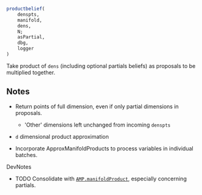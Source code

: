 ```julia
productbelief(
    denspts,
    manifold,
    dens,
    N;
    asPartial,
    dbg,
    logger
)

```

Take product of `dens` (including optional partials beliefs) as proposals to be multiplied together.

## Notes

  * Return points of full dimension, even if only partial dimensions in proposals.

      * 'Other' dimensions left unchanged from incoming `denspts`
  * `d` dimensional product approximation
  * Incorporate ApproxManifoldProducts to process variables in individual batches.

DevNotes

  * TODO Consolidate with [`AMP.manifoldProduct`](@ref), especially concerning partials.
